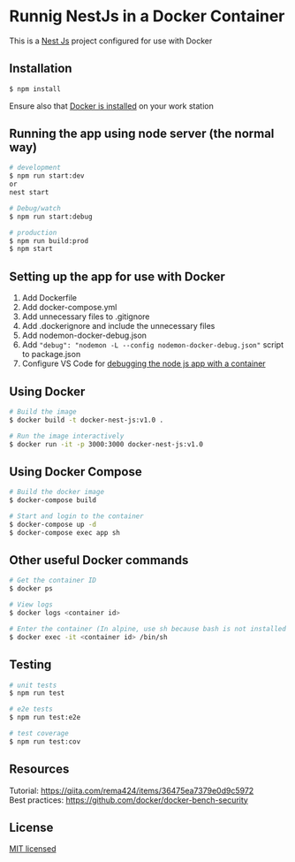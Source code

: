 # Runnig NestJs in a Docker Container

This is a [Nest Js](https://github.com/nestjs/nest) project configured for use with Docker

## Installation

```bash
$ npm install
```
Ensure also that [Docker is installed](https://docs.docker.com/engine/install) on your work station


## Running the app using node server (the normal way)

```bash
# development
$ npm run start:dev
or
nest start

# Debug/watch
$ npm run start:debug

# production
$ npm run build:prod
$ npm start
```

## Setting up the app for use with Docker
1. Add Dockerfile
2. Add docker-compose.yml
3. Add unnecessary files to .gitignore
4. Add .dockerignore and include the unnecessary files
5. Add nodemon-docker-debug.json
6. Add ```"debug": "nodemon -L --config nodemon-docker-debug.json"``` script to package.json
7. Configure VS Code for [debugging the node js app with a container](https://code.visualstudio.com/docs/containers/debug-node)


## Using Docker
```sh
# Build the image
$ docker build -t docker-nest-js:v1.0 .

# Run the image interactively
$ docker run -it -p 3000:3000 docker-nest-js:v1.0
```


## Using Docker Compose
```sh
# Build the docker image
$ docker-compose build

# Start and login to the container
$ docker-compose up -d
$ docker-compose exec app sh
```

## Other useful Docker commands
```sh
# Get the container ID
$ docker ps

# View logs
$ docker logs <container id>

# Enter the container (In alpine, use sh because bash is not installed by default)
$ docker exec -it <container id> /bin/sh
```

## Testing

```bash
# unit tests
$ npm run test

# e2e tests
$ npm run test:e2e

# test coverage
$ npm run test:cov
```

## Resources
Tutorial: https://qiita.com/rema424/items/36475ea7379e0d9c5972  
Best practices: https://github.com/docker/docker-bench-security


## License
[MIT licensed](LICENSE)
